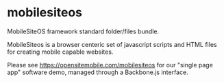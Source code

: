 mobilesiteos
============

MobileSiteOS framework standard folder/files bundle.

MobileSiteos is a browser centeric set of javascript scripts and HTML files for creating mobile capable websites.

Please see https://opensitemobile.com/mobilesiteos for our "single page app" software demo, managed through a Backbone.js interface.

